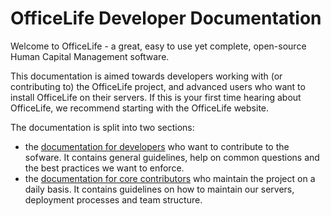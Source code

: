 # OfficeLife Developer Documentation

Welcome to OfficeLife - a great, easy to use yet complete, open-source Human Capital Management software.

This documentation is aimed towards developers working with (or contributing to) the OfficeLife project, and advanced users who want to install OfficeLife on their servers. If this is your first time hearing about OfficeLife, we recommend starting with the OfficeLife website.

The documentation is split into two sections:

* the [documentation for developers](developers/guidelines.md) who want to contribute to the sofware. It contains general guidelines, help on common questions and the best practices we want to enforce.
* the [documentation for core contributors](core-contributors/installation.md) who maintain the project on a daily basis. It contains guidelines on how to maintain our servers, deployment processes and team structure.
